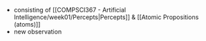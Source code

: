 - consisting of [[COMPSCI367 - Artificial Intelligence/week01/Percepts|Percepts]] & [[Atomic Propositions (atoms)]]
- new observation